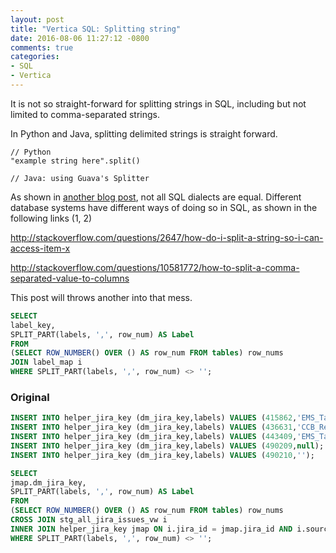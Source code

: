 ```yaml
---
layout: post
title: "Vertica SQL: Splitting string"
date: 2016-08-06 11:27:12 -0800
comments: true
categories: 
- SQL
- Vertica
---
```


It is not so straight-forward for splitting strings in SQL, including but not limited to comma-separated strings.

<!--more-->

In Python and Java, splitting delimited strings is straight forward.

``` plain
// Python
"example string here".split()

// Java: using Guava's Splitter

```

As shown in [another blog post](http://tdongsi.github.io/blog/2016/08/17/analytic-functions-in-mysql/), not all SQL dialects are equal.
Different database systems have different ways of doing so in SQL, as shown in the following links (1, 2)

http://stackoverflow.com/questions/2647/how-do-i-split-a-string-so-i-can-access-item-x

http://stackoverflow.com/questions/10581772/how-to-split-a-comma-separated-value-to-columns


This post will throws another into that mess.

``` sql Spitting comma-separated strings
SELECT
label_key,
SPLIT_PART(labels, ',', row_num) AS Label
FROM
(SELECT ROW_NUMBER() OVER () AS row_num FROM tables) row_nums
JOIN label_map i
WHERE SPLIT_PART(labels, ',', row_num) <> '';
```

### Original

``` sql Example data
INSERT INTO helper_jira_key (dm_jira_key,labels) VALUES (415862,'EMS_Tax,YE2016,getwell,locals_manual,noncritical1,ye_taxopsmh');
INSERT INTO helper_jira_key (dm_jira_key,labels) VALUES (436631,'CCB_Reviewed,PSP_Bugs,PSP_Priority_Backlog,need_followup');
INSERT INTO helper_jira_key (dm_jira_key,labels) VALUES (443409,'EMS_Tax,PXCare,Tools_Team,,workflow');
INSERT INTO helper_jira_key (dm_jira_key,labels) VALUES (490209,null);
INSERT INTO helper_jira_key (dm_jira_key,labels) VALUES (490210,'');
```

``` sql String splitting code
SELECT
jmap.dm_jira_key,
SPLIT_PART(labels, ',', row_num) AS Label
FROM
(SELECT ROW_NUMBER() OVER () AS row_num FROM tables) row_nums
CROSS JOIN stg_all_jira_issues_vw i
INNER JOIN helper_jira_key jmap ON i.jira_id = jmap.jira_id AND i.source_system_key = jmap.source_system_key
WHERE SPLIT_PART(labels, ',', row_num) <> '';
```